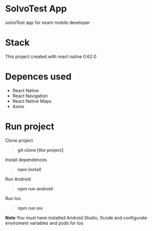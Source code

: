 # SolvoTest App
solvoTest app for exam mobile developer

# Stack
This project created with react native 0.62.0

# Depences used

- React Native
- React Navigation
- React Native Maps
- Axios

# Run project

Clone project
> **git clone [the project]**

Install dependences
>  **npm install**

Run Android
> **npm run android**

Run Ios

> **npm run ios**


**Note** You must have installed Android Studio, Xcode and configurate enviroment variables and pods for Ios
